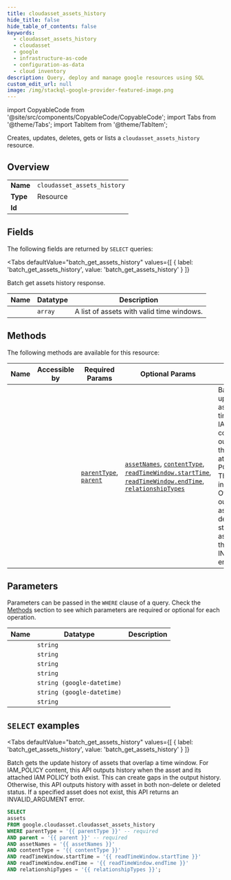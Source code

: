 ```yaml
--- 
title: cloudasset_assets_history
hide_title: false
hide_table_of_contents: false
keywords:
  - cloudasset_assets_history
  - cloudasset
  - google
  - infrastructure-as-code
  - configuration-as-data
  - cloud inventory
description: Query, deploy and manage google resources using SQL
custom_edit_url: null
image: /img/stackql-google-provider-featured-image.png
---
```


import CopyableCode from '@site/src/components/CopyableCode/CopyableCode';
import Tabs from '@theme/Tabs';
import TabItem from '@theme/TabItem';

Creates, updates, deletes, gets or lists a <code>cloudasset_assets_history</code> resource.

## Overview
<table><tbody>
<tr><td><b>Name</b></td><td><code>cloudasset_assets_history</code></td></tr>
<tr><td><b>Type</b></td><td>Resource</td></tr>
<tr><td><b>Id</b></td><td><CopyableCode code="google.cloudasset.cloudasset_assets_history" /></td></tr>
</tbody></table>

## Fields

The following fields are returned by `SELECT` queries:

<Tabs
    defaultValue="batch_get_assets_history"
    values={[
        { label: 'batch_get_assets_history', value: 'batch_get_assets_history' }
    ]}
>
<TabItem value="batch_get_assets_history">

Batch get assets history response.

<table>
<thead>
    <tr>
    <th>Name</th>
    <th>Datatype</th>
    <th>Description</th>
    </tr>
</thead>
<tbody>
<tr>
    <td><CopyableCode code="assets" /></td>
    <td><code>array</code></td>
    <td>A list of assets with valid time windows.</td>
</tr>
</tbody>
</table>
</TabItem>
</Tabs>

## Methods

The following methods are available for this resource:

<table>
<thead>
    <tr>
    <th>Name</th>
    <th>Accessible by</th>
    <th>Required Params</th>
    <th>Optional Params</th>
    <th>Description</th>
    </tr>
</thead>
<tbody>
<tr>
    <td><a href="#batch_get_assets_history"><CopyableCode code="batch_get_assets_history" /></a></td>
    <td><CopyableCode code="select" /></td>
    <td><a href="#parameter-parentType"><code>parentType</code></a>, <a href="#parameter-parent"><code>parent</code></a></td>
    <td><a href="#parameter-assetNames"><code>assetNames</code></a>, <a href="#parameter-contentType"><code>contentType</code></a>, <a href="#parameter-readTimeWindow.startTime"><code>readTimeWindow.startTime</code></a>, <a href="#parameter-readTimeWindow.endTime"><code>readTimeWindow.endTime</code></a>, <a href="#parameter-relationshipTypes"><code>relationshipTypes</code></a></td>
    <td>Batch gets the update history of assets that overlap a time window. For IAM_POLICY content, this API outputs history when the asset and its attached IAM POLICY both exist. This can create gaps in the output history. Otherwise, this API outputs history with asset in both non-delete or deleted status. If a specified asset does not exist, this API returns an INVALID_ARGUMENT error.</td>
</tr>
</tbody>
</table>

## Parameters

Parameters can be passed in the `WHERE` clause of a query. Check the [Methods](#methods) section to see which parameters are required or optional for each operation.

<table>
<thead>
    <tr>
    <th>Name</th>
    <th>Datatype</th>
    <th>Description</th>
    </tr>
</thead>
<tbody>
<tr id="parameter-parent">
    <td><CopyableCode code="parent" /></td>
    <td><code>string</code></td>
    <td></td>
</tr>
<tr id="parameter-parentType">
    <td><CopyableCode code="parentType" /></td>
    <td><code>string</code></td>
    <td></td>
</tr>
<tr id="parameter-assetNames">
    <td><CopyableCode code="assetNames" /></td>
    <td><code>string</code></td>
    <td></td>
</tr>
<tr id="parameter-contentType">
    <td><CopyableCode code="contentType" /></td>
    <td><code>string</code></td>
    <td></td>
</tr>
<tr id="parameter-readTimeWindow.endTime">
    <td><CopyableCode code="readTimeWindow.endTime" /></td>
    <td><code>string (google-datetime)</code></td>
    <td></td>
</tr>
<tr id="parameter-readTimeWindow.startTime">
    <td><CopyableCode code="readTimeWindow.startTime" /></td>
    <td><code>string (google-datetime)</code></td>
    <td></td>
</tr>
<tr id="parameter-relationshipTypes">
    <td><CopyableCode code="relationshipTypes" /></td>
    <td><code>string</code></td>
    <td></td>
</tr>
</tbody>
</table>

## `SELECT` examples

<Tabs
    defaultValue="batch_get_assets_history"
    values={[
        { label: 'batch_get_assets_history', value: 'batch_get_assets_history' }
    ]}
>
<TabItem value="batch_get_assets_history">

Batch gets the update history of assets that overlap a time window. For IAM_POLICY content, this API outputs history when the asset and its attached IAM POLICY both exist. This can create gaps in the output history. Otherwise, this API outputs history with asset in both non-delete or deleted status. If a specified asset does not exist, this API returns an INVALID_ARGUMENT error.

```sql
SELECT
assets
FROM google.cloudasset.cloudasset_assets_history
WHERE parentType = '{{ parentType }}' -- required
AND parent = '{{ parent }}' -- required
AND assetNames = '{{ assetNames }}'
AND contentType = '{{ contentType }}'
AND readTimeWindow.startTime = '{{ readTimeWindow.startTime }}'
AND readTimeWindow.endTime = '{{ readTimeWindow.endTime }}'
AND relationshipTypes = '{{ relationshipTypes }}';
```
</TabItem>
</Tabs>
